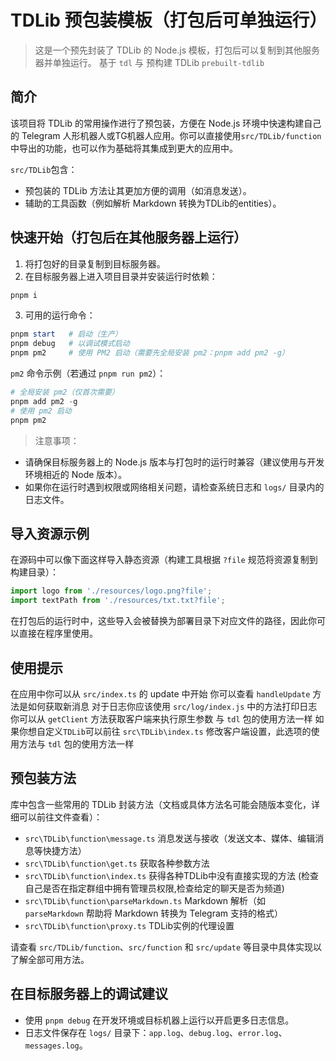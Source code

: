 # TDLib 预包装模板（打包后可单独运行）

> 这是一个预先封装了 TDLib 的 Node.js 模板，打包后可以复制到其他服务器并单独运行。
> 基于 `tdl` 与 预构建 TDLib `prebuilt-tdlib`

## 简介

该项目将 TDLib 的常用操作进行了预包装，方便在 Node.js 环境中快速构建自己的 Telegram 人形机器人或TG机器人应用。你可以直接使用`src/TDLib/function`中导出的功能，也可以作为基础将其集成到更大的应用中。

`src/TDLib`包含：
- 预包装的 TDLib 方法让其更加方便的调用（如消息发送）。
- 辅助的工具函数（例如解析 Markdown 转换为TDLib的entities）。

## 快速开始（打包后在其他服务器上运行）

1. 将打包好的目录复制到目标服务器。
2. 在目标服务器上进入项目目录并安装运行时依赖：

```powershell
pnpm i
```

3. 可用的运行命令：

```powershell
pnpm start   # 启动（生产）
pnpm debug   # 以调试模式启动
pnpm pm2     # 使用 PM2 启动（需要先全局安装 pm2：pnpm add pm2 -g）
```

`pm2` 命令示例（若通过 `pnpm run pm2`）：

```powershell
# 全局安装 pm2（仅首次需要）
pnpm add pm2 -g
# 使用 pm2 启动
pnpm pm2
```

> 注意事项：
- 请确保目标服务器上的 Node.js 版本与打包时的运行时兼容（建议使用与开发环境相近的 Node 版本）。
- 如果你在运行时遇到权限或网络相关问题，请检查系统日志和 `logs/` 目录内的日志文件。

## 导入资源示例

在源码中可以像下面这样导入静态资源（构建工具根据 `?file` 规范将资源复制到构建目录）：

```ts
import logo from './resources/logo.png?file';
import textPath from './resources/txt.txt?file';
```

在打包后的运行时中，这些导入会被替换为部署目录下对应文件的路径，因此你可以直接在程序里使用。

## 使用提示

在应用中你可以从 `src/index.ts` 的 update 中开始 你可以查看 `handleUpdate` 方法是如何获取新消息
对于日志你应该使用 `src/log/index.js` 中的方法打印日志
你可以从 `getClient` 方法获取客户端来执行原生参数 与 `tdl` 包的使用方法一样
如果你想自定义`TDLib`可以前往 `src\TDLib\index.ts` 修改客户端设置，此选项的使用方法与 `tdl` 包的使用方法一样

## 预包装方法

库中包含一些常用的 TDLib 封装方法（文档或具体方法名可能会随版本变化，详细可以前往文件查看）：

- `src\TDLib\function\message.ts` 消息发送与接收（发送文本、媒体、编辑消息等快捷方法）
- `src\TDLib\function\get.ts` 获取各种参数方法
- `src\TDLib\function\index.ts` 获得各种TDLib中没有直接实现的方法 (检查自己是否在指定群组中拥有管理员权限,检查给定的聊天是否为频道)
- `src\TDLib\function\parseMarkdown.ts` Markdown 解析（如 `parseMarkdown` 帮助将 Markdown 转换为 Telegram 支持的格式）
- `src\TDLib\function\proxy.ts` TDLib实例的代理设置

请查看 `src/TDLib/function`、`src/function` 和 `src/update` 等目录中具体实现以了解全部可用方法。

## 在目标服务器上的调试建议

- 使用 `pnpm debug` 在开发环境或目标机器上运行以开启更多日志信息。
- 日志文件保存在 `logs/` 目录下：`app.log`、`debug.log`、`error.log`、`messages.log`。

